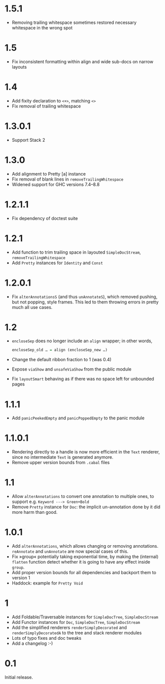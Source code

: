 # 1.5.1

- Removing trailing whitespace sometimes restored necessary whitespace in the
  wrong spot

# 1.5

- Fix inconsistent formatting within align and wide sub-docs on narrow layouts

# 1.4

- Add fixity declaration to `<+>`, matching `<>`
- Fix removal of trailing whitespace

# 1.3.0.1

- Support Stack 2

# 1.3.0

- Add alignment to Pretty [a] instance
- Fix removal of blank lines in `removeTrailingWhitespace`
- Widened support for GHC versions 7.4–8.8

# 1.2.1.1

- Fix dependency of doctest suite

# 1.2.1

- Add function to trim trailing space in layouted `SimpleDocStream`,
  `removeTrailingWhitespace`
- Add `Pretty` instances for `Identity` and `Const`

# 1.2.0.1

- Fix `alterAnnotationsS` (and thus `unAnnotateS`), which removed pushing, but
  not popping, style frames. This led to them throwing errors in pretty much all
  use cases.

# 1.2

- `encloseSep` does no longer include an `align` wrapper; in other words,

    ```haskell
    encloseSep_old … = align (encloseSep_new …)
    ```
- Change the default ribbon fraction to 1 (was 0.4)
- Expose `viaShow` and `unsafeViaShow` from the public module
- Fix `layoutSmart` behaving as if there was no space left for unbounded pages

# 1.1.1

- Add `panicPeekedEmpty` and `panicPoppedEmpty` to the panic module

# 1.1.0.1

- Rendering directly to a handle is now more efficient in the `Text` renderer,
  since no intermediate `Text` is generated anymore.
- Remove upper version bounds from `.cabal` files

# 1.1

- Allow `alterAnnotations` to convert one annotation to multiple ones, to
  support e.g. `Keyword ---> Green+Bold`
- Remove `Pretty` instance for `Doc`: the implicit un-annotation done by it did
  more harm than good.

# 1.0.1

- Add `alterAnnotations`, which allows changing or removing annotations.
  `reAnnotate` and `unAnnotate` are now special cases of this.
- Fix »group« potentially taking exponential time, by making the (internal)
  `flatten` function detect whether it is going to have any effect inside
  `group`.
- Add proper version bounds for all dependencies and backport them to version 1
- Haddock: example for `Pretty Void`

# 1

- Add Foldable/Traversable instances for `SimpleDocTree`, `SimpleDocStream`
- Add Functor instances for `Doc`, `SimpleDocTree`, `SimpleDocStream`
- Add the simplified renderers `renderSimplyDecorated` and
  `renderSimplyDecoratedA` to the tree and stack renderer modules
- Lots of typo fixes and doc tweaks
- Add a changelog :-)

# 0.1

Initial release.
